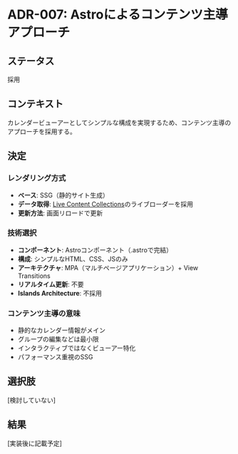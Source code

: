 # ADR-007: Astroによるコンテンツ主導アプローチ

## ステータス

採用

## コンテキスト

カレンダービューアーとしてシンプルな構成を実現するため、コンテンツ主導のアプローチを採用する。

## 決定

### レンダリング方式

- **ベース**: SSG（静的サイト生成）
- **データ取得**: [Live Content Collections](https://astro.build/blog/live-content-collections-deep-dive/)のライブローダーを採用
- **更新方法**: 画面リロードで更新

### 技術選択

- **コンポーネント**: Astroコンポーネント（.astroで完結）
- **構成**: シンプルなHTML、CSS、JSのみ
- **アーキテクチャ**: MPA（マルチページアプリケーション）+ View Transitions
- **リアルタイム更新**: 不要
- **Islands Architecture**: 不採用

### コンテンツ主導の意味

- 静的なカレンダー情報がメイン
- グループの編集などは最小限
- インタラクティブではなくビューアー特化
- パフォーマンス重視のSSG

## 選択肢

[検討していない]

## 結果

[実装後に記載予定] 